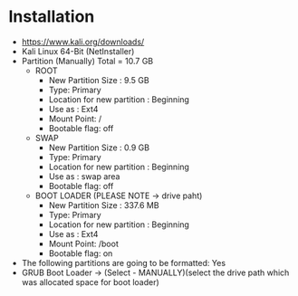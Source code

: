 # Installation

- https://www.kali.org/downloads/
- Kali Linux 64-Bit (NetInstaller)
- Partition (Manually) Total = 10.7 GB
  - ROOT
    - New Partition Size : 9.5 GB
    - Type: Primary
    - Location for new partition : Beginning
    - Use as : Ext4
    - Mount Point: /
    - Bootable flag: off
  - SWAP
    - New Partition Size : 0.9 GB
    - Type: Primary
    - Location for new partition : Beginning
    - Use as : swap area
    - Bootable flag: off
  - BOOT LOADER (PLEASE NOTE -> drive paht)
    - New Partition Size : 337.6 MB
    - Type: Primary
    - Location for new partition : Beginning
    - Use as : Ext4
    - Mount Point: /boot
    - Bootable flag: on
- The following partitions are going to be formatted: Yes
- GRUB Boot Loader -> (Select - MANUALLY)(select the drive path which was allocated space for boot loader)
